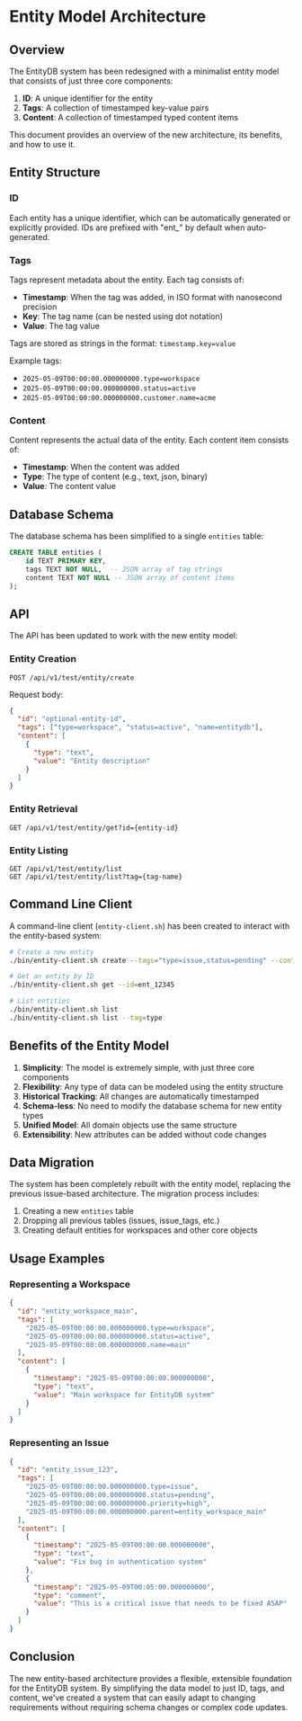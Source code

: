 # Entity Model Architecture

## Overview

The EntityDB system has been redesigned with a minimalist entity model that consists of just three core components:

1. **ID**: A unique identifier for the entity
2. **Tags**: A collection of timestamped key-value pairs
3. **Content**: A collection of timestamped typed content items

This document provides an overview of the new architecture, its benefits, and how to use it.

## Entity Structure

### ID

Each entity has a unique identifier, which can be automatically generated or explicitly provided. IDs are prefixed with "ent_" by default when auto-generated.

### Tags

Tags represent metadata about the entity. Each tag consists of:

- **Timestamp**: When the tag was added, in ISO format with nanosecond precision
- **Key**: The tag name (can be nested using dot notation)
- **Value**: The tag value

Tags are stored as strings in the format: `timestamp.key=value`

Example tags:
- `2025-05-09T00:00:00.000000000.type=workspace`
- `2025-05-09T00:00:00.000000000.status=active`
- `2025-05-09T00:00:00.000000000.customer.name=acme`

### Content

Content represents the actual data of the entity. Each content item consists of:

- **Timestamp**: When the content was added
- **Type**: The type of content (e.g., text, json, binary)
- **Value**: The content value

## Database Schema

The database schema has been simplified to a single `entities` table:

```sql
CREATE TABLE entities (
    id TEXT PRIMARY KEY,
    tags TEXT NOT NULL,  -- JSON array of tag strings
    content TEXT NOT NULL -- JSON array of content items
);
```

## API

The API has been updated to work with the new entity model:

### Entity Creation

```
POST /api/v1/test/entity/create
```

Request body:
```json
{
  "id": "optional-entity-id",
  "tags": ["type=workspace", "status=active", "name=entitydb"],
  "content": [
    {
      "type": "text",
      "value": "Entity description"
    }
  ]
}
```

### Entity Retrieval

```
GET /api/v1/test/entity/get?id={entity-id}
```

### Entity Listing

```
GET /api/v1/test/entity/list
GET /api/v1/test/entity/list?tag={tag-name}
```

## Command Line Client

A command-line client (`entity-client.sh`) has been created to interact with the entity-based system:

```bash
# Create a new entity
./bin/entity-client.sh create --tags="type=issue,status=pending" --content-value="This is an issue"

# Get an entity by ID
./bin/entity-client.sh get --id=ent_12345

# List entities
./bin/entity-client.sh list
./bin/entity-client.sh list --tag=type
```

## Benefits of the Entity Model

1. **Simplicity**: The model is extremely simple, with just three core components
2. **Flexibility**: Any type of data can be modeled using the entity structure
3. **Historical Tracking**: All changes are automatically timestamped
4. **Schema-less**: No need to modify the database schema for new entity types
5. **Unified Model**: All domain objects use the same structure
6. **Extensibility**: New attributes can be added without code changes

## Data Migration

The system has been completely rebuilt with the entity model, replacing the previous issue-based architecture. The migration process includes:

1. Creating a new `entities` table
2. Dropping all previous tables (issues, issue_tags, etc.)
3. Creating default entities for workspaces and other core objects

## Usage Examples

### Representing a Workspace

```json
{
  "id": "entity_workspace_main",
  "tags": [
    "2025-05-09T00:00:00.000000000.type=workspace",
    "2025-05-09T00:00:00.000000000.status=active",
    "2025-05-09T00:00:00.000000000.name=main"
  ],
  "content": [
    {
      "timestamp": "2025-05-09T00:00:00.000000000",
      "type": "text",
      "value": "Main workspace for EntityDB system"
    }
  ]
}
```

### Representing an Issue

```json
{
  "id": "entity_issue_123",
  "tags": [
    "2025-05-09T00:00:00.000000000.type=issue",
    "2025-05-09T00:00:00.000000000.status=pending",
    "2025-05-09T00:00:00.000000000.priority=high",
    "2025-05-09T00:00:00.000000000.parent=entity_workspace_main"
  ],
  "content": [
    {
      "timestamp": "2025-05-09T00:00:00.000000000",
      "type": "text",
      "value": "Fix bug in authentication system"
    },
    {
      "timestamp": "2025-05-09T00:05:00.000000000",
      "type": "comment",
      "value": "This is a critical issue that needs to be fixed ASAP"
    }
  ]
}
```

## Conclusion

The new entity-based architecture provides a flexible, extensible foundation for the EntityDB system. By simplifying the data model to just ID, tags, and content, we've created a system that can easily adapt to changing requirements without requiring schema changes or complex code updates.